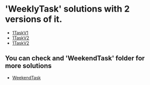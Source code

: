 # 'WeeklyTask' solutions with 2 versions of it.

- [1TaskV1](https://justlolx.github.io/WeeklyTask/1TaskV1.html)
- [1TaskV2](https://justlolx.github.io/WeeklyTask/1TaskV2.html)
- [1TaskV2](https://justlolx.github.io/WeeklyTask/3TaskV1.html)


## You can check and 'WeekendTask' folder for more solutions
- [WeekendTask](https://justlolx.github.io/WeekendTask/)

